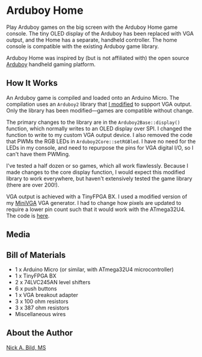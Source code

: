 # Arduboy Home

Play Arduboy games on the big screen with the Arduboy Home game console.  The tiny OLED display of the Arduboy has been replaced with VGA output, and the Home has a separate, handheld controller.  The home console is compatible with the existing Arduboy game library.

Arduboy Home was inspired by (but is not affiliated with) the open source [Arduboy](https://arduboy.com/) handheld gaming platform.

## How It Works

An Arduboy game is compiled and loaded onto an Arduino Micro.  The compilation uses an `Arduboy2` library that [I modified](https://github.com/nickbild/arduboy_home/tree/main/Arduboy2) to support VGA output.  Only the library has been modified—games are compatible without change.

The primary changes to the library are in the `Arduboy2Base::display()` function, which normally writes to an OLED display over SPI.  I changed the function to write to my custom VGA output device.  I also removed the code that PWMs the RGB LEDs in `Arduboy2Core::setRGBled`.  I have no need for the LEDs in my console, and need to repurpose the pins for VGA digital I/O, so I can't have them PWMing.

I've tested a half dozen or so games, which all work flawlessly.  Because I made changes to the core display function, I would expect this modified library to work everywhere, but haven't extensively tested the game library (there are over 200!).

VGA output is achieved with a TinyFPGA BX.  I used a modified version of my [MiniVGA](https://github.com/nickbild/fpga_vga) VGA generator.  I had to change how pixels are updated to require a lower pin count such that it would work with the ATmega32U4.  The code is [here](https://github.com/nickbild/arduboy_home/tree/main/vga).

## Media

## Bill of Materials

- 1 x Arduino Micro (or similar, with ATmega32U4 microcontroller)
- 1 x TinyFPGA BX
- 2 x 74LVC245AN level shifters
- 6 x push buttons
- 1 x VGA breakout adapter
- 3 x 100 ohm resistors
- 3 x 387 ohm resistors
- Miscellaneous wires

## About the Author

[Nick A. Bild, MS](https://nickbild79.firebaseapp.com/#!/)
